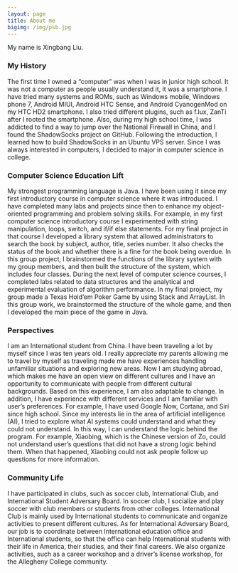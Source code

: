 ```yaml
---
layout: page
title: About me
bigimg: /img/psb.jpg
---
```

My name is Xingbang Liu.

### My History

The first time I owned a “computer” was when I was in junior high school. It was not a computer as people usually understand it, it was a smartphone. I have tried many systems and ROMs, such as Windows mobile, Windows phone 7, Android MIUI, Android HTC Sense, and Android CyanogenMod on my HTC HD2 smartphone. I also tried different plugins, such as f.lux, ZanTi after I rooted the smartphone. Also, during my high school time, I was addicted to find a way to jump over the National Firewall in China, and I found the ShadowSocks project on GitHub. Following the introduction, I learned how to build ShadowSocks in an Ubuntu VPS server. Since I was always interested in computers, I decided to major in computer science in college.

### Computer Science Education Lift

My strongest programming language is Java. I have been using it since my first introductory course in computer science where it was introduced. I have completed many labs and projects since then to enhance my object-oriented programming and problem solving skills. For example, in my first computer science introductory course I experimented with string manipulation, loops, switch, and if/if else statements. For my final project in that course I developed a library system that allowed administrators to search the book by subject, author, title, series number. It also checks the status of the book and whether there is a fine for the book being overdue. In this group project, I brainstormed the functions of the library system with my group members, and then built the structure of the system, which includes four classes. During the next level of computer science courses, I completed labs related to data structures and the analytical and experimental evaluation of algorithm performance. In my final project, my group made a Texas Hold’em Poker Game by using Stack and ArrayList. In this group work, we brainstormed the structure of the whole game, and then I developed the main piece of the game in Java.

### Perspectives

I am an International student from China. I have been traveling a lot by myself since I was ten years old. I really appreciate my parents allowing me to travel by myself as traveling made me have experiences handling unfamiliar situations and exploring new areas. Now I am studying abroad, which makes me have an open view on different cultures and I have an opportunity to communicate with people from different cultural backgrounds. Based on this experience, I am also adaptable to change. In addition, I have experience with different services and I am familiar with user’s preferences. For example, I have used Google Now, Cortana, and Siri since high school. Since my interests lie in the area of artificial intelligence (AI), I tried to explore what AI systems could understand and what they could not understand. In this way, I can understand the logic behind the program. For example, Xiaobing, which is the Chinese version of Zo, could not understand user’s questions that did not have a strong logic behind them. When that happened, Xiaobing could not ask people follow up questions for more information.

### Community Life

I have participated in clubs, such as soccer club, International Club, and International Student Adversary Board. In soccer club, I socialize and play soccer with club members or students from other colleges. International Club is mainly used by International students to communicate and organize activities to present different cultures. As for International Adversary Board, our job is to coordinate between International education office and International students, so that the office can help International students with their life in America, their studies, and their final careers. We also organize activities, such as a career workshop and a driver’s license workshop, for the Allegheny College community.
